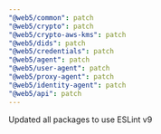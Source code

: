 ```yaml
---
"@web5/common": patch
"@web5/crypto": patch
"@web5/crypto-aws-kms": patch
"@web5/dids": patch
"@web5/credentials": patch
"@web5/agent": patch
"@web5/user-agent": patch
"@web5/proxy-agent": patch
"@web5/identity-agent": patch
"@web5/api": patch
---
```


Updated all packages to use ESLint v9
